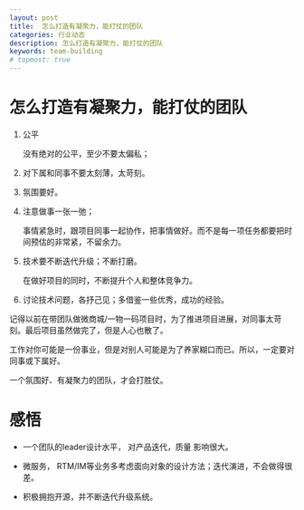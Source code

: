 ```yaml
---
layout: post
title:  怎么打造有凝聚力，能打仗的团队
categories: 行业动态
description: 怎么打造有凝聚力，能打仗的团队
keywords: team-building
# topmost: true
---
```


# 怎么打造有凝聚力，能打仗的团队

1. 公平 

   没有绝对的公平，至少不要太偏私；

1. 对下属和同事不要太刻薄，太苛刻。

1. 氛围要好。

1. 注意做事一张一弛；

   事情紧急时，跟项目同事一起协作，把事情做好。而不是每一项任务都要把时间预估的非常紧，不留余力。

1. 技术要不断迭代升级；不断打磨。

   在做好项目的同时，不断提升个人和整体竞争力。

1. 讨论技术问题，各抒己见；多借鉴一些优秀，成功的经验。


记得以前在带团队做微商城/一物一码项目时，为了推进项目进展，对同事太苛刻。最后项目虽然做完了，但是人心也散了。

工作对你可能是一份事业，但是对别人可能是为了养家糊口而已。所以，一定要对同事或下属好。

一个氛围好、有凝聚力的团队，才会打胜仗。

# 感悟

* 一个团队的leader设计水平， 对产品迭代，质量 影响很大。

* 微服务， RTM/IM等业务多考虑面向对象的设计方法；迭代演进，不会做得很差。

* 积极拥抱开源，并不断迭代升级系统。
